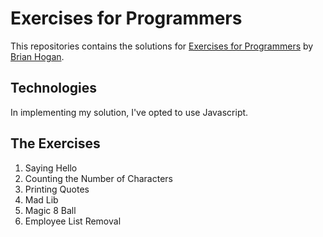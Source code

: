 # Exercises for Programmers 

This repositories contains the solutions for [Exercises for Programmers](https://pragprog.com/book/bhwb/exercises-for-programmers) by [Brian Hogan](//github.com/napcs).

## Technologies
In implementing my solution, I've opted to use Javascript. 

## The Exercises 

 1. Saying Hello 
 2. Counting the Number of Characters
 3. Printing Quotes
 4. Mad Lib 
 33. Magic 8 Ball
 34. Employee List Removal